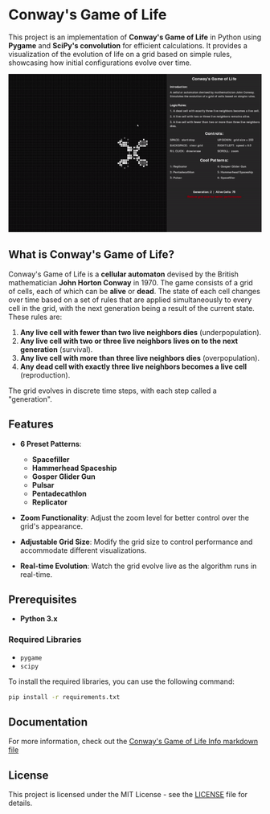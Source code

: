 # Conway's Game of Life

This project is an implementation of **Conway's Game of Life** in Python using **Pygame** and **SciPy's convolution** for efficient calculations. It provides a visualization of the evolution of life on a grid based on simple rules, showcasing how initial configurations evolve over time.

![Demo](/assets/demo.gif)


## What is Conway's Game of Life?

Conway's Game of Life is a **cellular automaton** devised by the British mathematician **John Horton Conway** in 1970. The game consists of a grid of cells, each of which can be **alive** or **dead**. The state of each cell changes over time based on a set of rules that are applied simultaneously to every cell in the grid, with the next generation being a result of the current state. These rules are:

1. **Any live cell with fewer than two live neighbors dies** (underpopulation).
2. **Any live cell with two or three live neighbors lives on to the next generation** (survival).
3. **Any live cell with more than three live neighbors dies** (overpopulation).
4. **Any dead cell with exactly three live neighbors becomes a live cell** (reproduction).

The grid evolves in discrete time steps, with each step called a "generation".

## Features

- **6 Preset Patterns**: 
  - **Spacefiller**
  - **Hammerhead Spaceship**
  - **Gosper Glider Gun**
  - **Pulsar**
  - **Pentadecathlon**
  - **Replicator**
  
- **Zoom Functionality**: Adjust the zoom level for better control over the grid's appearance.
- **Adjustable Grid Size**: Modify the grid size to control performance and accommodate different visualizations.
- **Real-time Evolution**: Watch the grid evolve live as the algorithm runs in real-time.

## Prerequisites

- **Python 3.x**

### Required Libraries

- `pygame`
- `scipy`

To install the required libraries, you can use the following command:

```bash
pip install -r requirements.txt
```

## Documentation

For more information, check out the [Conway's Game of Life Info markdown file](/assets/Conways%20Game%20of%20Life.md)

## License

This project is licensed under the MIT License - see the [LICENSE](/LICENSE) file for details.